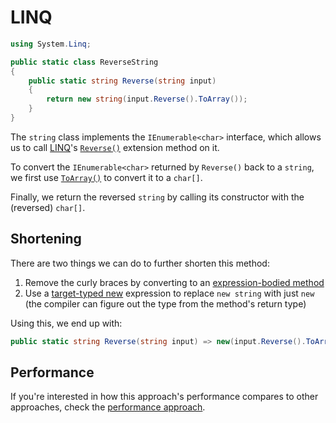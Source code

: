 # LINQ

```csharp
using System.Linq;

public static class ReverseString
{
    public static string Reverse(string input)
    {
        return new string(input.Reverse().ToArray());
    }
}
```

The `string` class implements the `IEnumerable<char>` interface, which allows us to call [LINQ][linq]'s [`Reverse()`][linq-reverse] extension method on it.

To convert the `IEnumerable<char>` returned by `Reverse()` back to a `string`, we first use [`ToArray()`][linq-to-array] to convert it to a `char[]`.

Finally, we return the reversed `string` by calling its constructor with the (reversed) `char[]`.

## Shortening

There are two things we can do to further shorten this method:

1. Remove the curly braces by converting to an [expression-bodied method][expression-bodied-method]
1. Use a [target-typed new][target-typed-new] expression to replace `new string` with just `new` (the compiler can figure out the type from the method's return type)

Using this, we end up with:

```csharp
public static string Reverse(string input) => new(input.Reverse().ToArray());
```

## Performance

If you're interested in how this approach's performance compares to other approaches, check the [performance approach][approach-performance].

[linq-reverse]: https://learn.microsoft.com/en-us/dotnet/api/system.linq.enumerable.reverse?view=net-7.0
[linq-to-array]: https://learn.microsoft.com/en-us/dotnet/api/system.linq.enumerable.toarray?view=net-7.0
[expression-bodied-method]: https://learn.microsoft.com/en-us/dotnet/csharp/programming-guide/statements-expressions-operators/expression-bodied-members#methods
[linq]: https://learn.microsoft.com/en-us/dotnet/csharp/programming-guide/concepts/linq/
[target-typed-new]: https://learn.microsoft.com/en-us/dotnet/csharp/language-reference/proposals/csharp-9.0/target-typed-new
[approach-performance]: https://exercism.org/tracks/csharp/exercises/reverse-string/articles/performance
